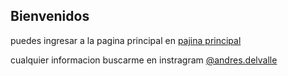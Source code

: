 ## Bienvenidos 

puedes ingresar a la pagina principal en  [pajina principal](https://adelvalle25.github.io/prueba_LC/hello.html) 


cualquier informacion buscarme en instragram [@andres.delvalle](https://www.instagram.com/andres.delv/)
